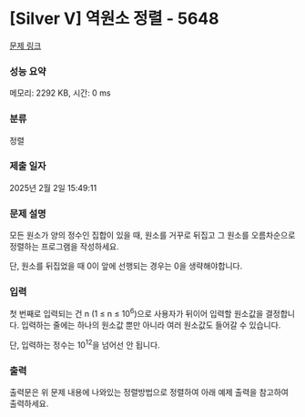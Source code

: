 # [Silver V] 역원소 정렬 - 5648 

[문제 링크](https://www.acmicpc.net/problem/5648) 

### 성능 요약

메모리: 2292 KB, 시간: 0 ms

### 분류

정렬

### 제출 일자

2025년 2월 2일 15:49:11

### 문제 설명

<p>모든 원소가 양의 정수인 집합이 있을 때, 원소를 거꾸로 뒤집고 그 원소를 오름차순으로 정렬하는 프로그램을 작성하세요.</p>

<p>단, 원소를 뒤집었을 때 0이 앞에 선행되는 경우는 0을 생략해야합니다.</p>

### 입력 

 <p>첫 번째로 입력되는 건 n (1 ≤ n ≤ 10<sup>6</sup>)으로 사용자가 뒤이어 입력할 원소값을 결정합니다. 입력하는 줄에는 하나의 원소값 뿐만 아니라 여러 원소값도 들어갈 수 있습니다.</p>

<p>단, 입력하는 정수는 10<sup>12</sup>을 넘어선 안 됩니다.</p>

### 출력 

 <p>출력문은 위 문제 내용에 나와있는 정렬방법으로 정렬하여 아래 예제 출력을 참고하여 출력하세요.</p>

